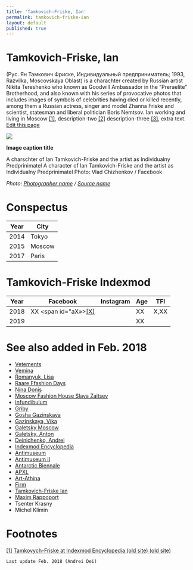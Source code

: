 ```yaml
---
title: 'Tamkovich-Friske, Ian'
permalink: tamkovich-friske-ian
layout: default
published: true
---
```


# Tamkovich-Friske, Ian

(Руc. Ян Тамкович Фриске, Индивидуальный предприниматель; 1993, Razvilka, Moscovskaya Oblast) is a charachter created by Russian artist Nikita Tereshenko who known as Goodwill Ambassador in the “Preraelite” Brotherhood, and also known with his series of provocative photos that includes images of symbols of celebrities having died or killed recently, among them a Russian actress, singer and model Zhanna Friske and scientist, statesman and liberal politician Boris Nemtsov. Ian working and living in Moscow <span id="a1">[\[1\]](#f1)</span>, description-two <span id="a2">[\[2\]](#f2)</span> description-three <span id="a3">[\[3\]](#f3)</span>, extra text. [Edit this page](http://prose.io/#indexmod/encyclopedia/edit/master/tamkovich-friske-ian.md)

![](/encyclopedia/images/image-name.jpg)

**Image caption title**

A charschter of Ian Tamkovich-Friske and the artist as Individualny Predprinimatel
A character of Ian Tamkovich-Friske and the artist as Individualny Predprinimatel
Photo: Vlad Chizhenkov / Facebook

*Photo: [Photographer name](/photographer-name-page) / [Source name](/source-name-page)*

# Conspectus

|Year|City|
|----|-----|
|2014|Tokyo|
|2015|Moscow|
|2017|Paris|

# Tamkovich-Friske Indexmod

|Year|Facebook|Instagram|Age|TFI|
|-|-|-|-|-|
|2018|ХХ <span id="aХ»>[\[Х\]](#fХ)</span>||ХХ|Х,ХХ|
|2019|||ХХ||

# See also added in Feb. 2018

+ [Vetements](vetements)
+ [Vemina](vemina)
+ [Romanyuk, Lisa](romanyuk-lisa)
+ [Raare Ffashion Days](raare-fashion-days)
+ [Nina Donis](nina-donis)
+ [Moscow Fashion House Slava Zaitsev](moscow-fashion-house-slava-zaitsev)
+ [Infundibulum](infundibulum)
+ [Griby](griby)
+ [Gosha Gazinskaya](gosha-gazinskaya)
+ [Gazinskaya, Vika](gazinskaya-vika)
+ [Galetsky Moscow](galetsky-moscow)
+ [Galetsky, Anton](galetsky-anton)
+ [Deinichenko, Andrei](deinichenko-andrei)
+ [Indexmod Encyclopedia](indexmod-encyclopedia)
+ [Antimuseum](antimuseum)
+ [Antimuseum II](antimuseum-2)
+ [Antarctic Biennale](antarctic-biennale)
+ [APXL](apxl)
+ [Art-Athina](art-athina)
+ [Firm](firm)
+ [Tamkovich-Friske Ian](tamkovich-friske-ian)
+ [Maxim Rappoport](rappoport-maxim)
+ Tsenter Krasny
+ Michel Klimin

# Footnotes

[[1]](#a1) <span id="f1"></span> [Tamkovych-Friske at Indexmod Encyclopedia (old site) (old site)](http://example.net/article)

`Last update Feb. 2018 (Andrei Dei)`
